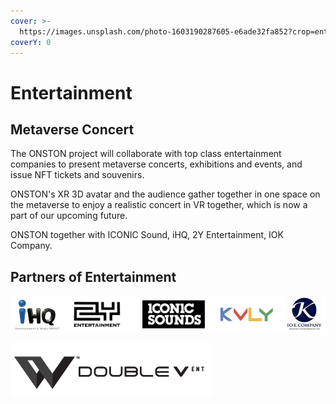 ```yaml
---
cover: >-
  https://images.unsplash.com/photo-1603190287605-e6ade32fa852?crop=entropy&cs=srgb&fm=jpg&ixid=MnwxOTcwMjR8MHwxfHNlYXJjaHwyfHxlbnRlcnRhaW5tZW50fGVufDB8fHx8MTYzOTI1MTY1Mg&ixlib=rb-1.2.1&q=85
coverY: 0
---
```


# Entertainment

## Metaverse Concert

The ONSTON project will collaborate with top class entertainment companies to present metaverse concerts, exhibitions and events, and issue NFT tickets and souvenirs.

ONSTON's XR 3D avatar and the audience gather together in one space on the metaverse to enjoy a realistic concert in VR together, which is now a part of our upcoming future.

ONSTON together with ICONIC Sound, iHQ, 2Y Entertainment, IOK Company.

## Partners of Entertainment

![](<../.gitbook/assets/image (2) (1) (1) (1).png>)

![](<../.gitbook/assets/image (10) (1).png>)
